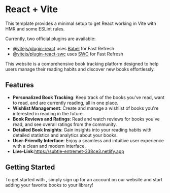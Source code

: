 # React + Vite

This template provides a minimal setup to get React working in Vite with HMR and some ESLint rules.

Currently, two official plugins are available:

- [@vitejs/plugin-react](https://github.com/vitejs/vite-plugin-react/blob/main/packages/plugin-react/README.md) uses [Babel](https://babeljs.io/) for Fast Refresh
- [@vitejs/plugin-react-swc](https://github.com/vitejs/vite-plugin-react-swc) uses [SWC](https://swc.rs/) for Fast Refresh



This website is a comprehensive book tracking platform designed to help users manage their reading habits and discover new books effortlessly.

## Features

- **Personalized Book Tracking**: Keep track of the books you've read, want to read, and are currently reading, all in one place.
- **Wishlist Management**: Create and manage a wishlist of books you're interested in reading in the future.
- **Book Reviews and Ratings**: Read and watch reviews for books you've read, and see overall ratings from the  community.
- **Detailed Book Insights**: Gain insights into your reading habits with detailed statistics and analytics about your books.
- **User-Friendly Interface**: Enjoy a seamless and intuitive user experience with a clean and modern interface.
- **Live-Link**:https://subtle-entremet-338ce3.netlify.app
## Getting Started

To get started with , simply sign up for an account on our website and start adding your favorite books to your library!



